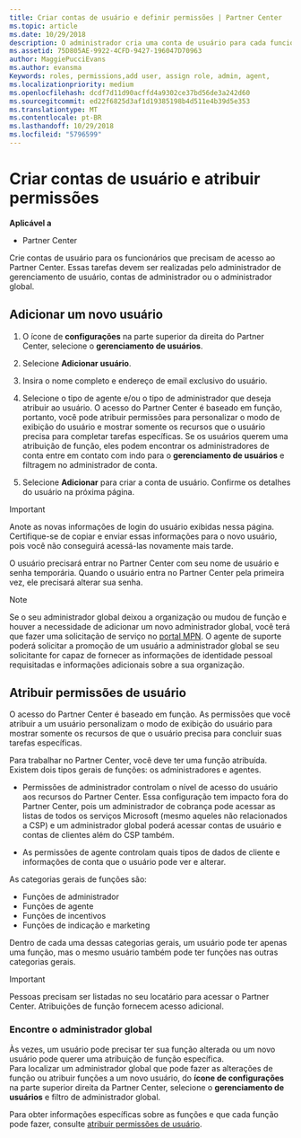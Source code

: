 ```yaml
---
title: Criar contas de usuário e definir permissões | Partner Center
ms.topic: article
ms.date: 10/29/2018
description: O administrador cria uma conta de usuário para cada funcionário de parceiro que precise acessar o Partner Center.
ms.assetid: 75D805AE-9922-4CFD-9427-196047D70963
author: MaggiePucciEvans
ms.author: evansma
Keywords: roles, permissions,add user, assign role, admin, agent,
ms.localizationpriority: medium
ms.openlocfilehash: dcdf7d11d90acffd4a9302ce37bd56de3a242d60
ms.sourcegitcommit: ed22f6825d3af1d19385198b4d511e4b39d5e353
ms.translationtype: MT
ms.contentlocale: pt-BR
ms.lasthandoff: 10/29/2018
ms.locfileid: "5796599"
---
```

# <a name="create-user-accounts-and-assign-permissions"></a>Criar contas de usuário e atribuir permissões

**Aplicável a**

-  Partner Center

Crie contas de usuário para os funcionários que precisam de acesso ao Partner Center. Essas tarefas devem ser realizadas pelo administrador de gerenciamento de usuário, contas de administrador ou o administrador global. 


## <a name="add-a-new-user"></a>Adicionar um novo usuário

1. O ícone de **configurações** na parte superior da direita do Partner Center, selecione o **gerenciamento de usuários**.

2.  Selecione **Adicionar usuário**.

3.  Insira o nome completo e endereço de email exclusivo do usuário.

4.  Selecione o tipo de agente e/ou o tipo de administrador que deseja atribuir ao usuário. O acesso do Partner Center é baseado em função, portanto, você pode atribuir permissões para personalizar o modo de exibição do usuário e mostrar somente os recursos que o usuário precisa para completar tarefas específicas.  Se os usuários querem uma atribuição de função, eles podem encontrar os administradores de conta entre em contato com indo para o **gerenciamento de usuários** e filtragem no administrador de conta.

5.  Selecione **Adicionar** para criar a conta de usuário. Confirme os detalhes do usuário na próxima página.

> [!IMPORTANT]  
> Anote as novas informações de login do usuário exibidas nessa página. Certifique-se de copiar e enviar essas informações para o novo usuário, pois você não conseguirá acessá-las novamente mais tarde. 

O usuário precisará entrar no Partner Center com seu nome de usuário e senha temporária. Quando o usuário entra no Partner Center pela primeira vez, ele precisará alterar sua senha. 

> [!NOTE]  
>  Se o seu administrador global deixou a organização ou mudou de função e houver a necessidade de adicionar um novo administrador global, você terá que fazer uma solicitação de serviço no [portal MPN](https://partner.microsoft.com/support). O agente de suporte poderá solicitar a promoção de um usuário a administrador global se seu solicitante for capaz de fornecer as informações de identidade pessoal requisitadas e informações adicionais sobre a sua organização.

## <a name="assign-user-permissions"></a>Atribuir permissões de usuário

O acesso do Partner Center é baseado em função. As permissões que você atribuir a um usuário personalizam o modo de exibição do usuário para mostrar somente os recursos de que o usuário precisa para concluir suas tarefas específicas. 

Para trabalhar no Partner Center, você deve ter uma função atribuída.  Existem dois tipos gerais de funções: os administradores e agentes.

- Permissões de administrador controlam o nível de acesso do usuário aos recursos do Partner Center. Essa configuração tem impacto fora do Partner Center, pois um administrador de cobrança pode acessar as listas de todos os serviços Microsoft (mesmo aqueles não relacionados a CSP) e um administrador global poderá acessar contas de usuário e contas de clientes além do CSP também.

- As permissões de agente controlam quais tipos de dados de cliente e informações de conta que o usuário pode ver e alterar.
    
As categorias gerais de funções são: 
- Funções de administrador
- Funções de agente
- Funções de incentivos
- Funções de indicação e marketing


Dentro de cada uma dessas categorias gerais, um usuário pode ter apenas uma função, mas o mesmo usuário também pode ter funções nas outras categorias gerais. 

>[!Important]
>Pessoas precisam ser listadas no seu locatário para acessar o Partner Center. Atribuições de função fornecem acesso adicional.


### <a name="find-your-global-admin"></a>Encontre o administrador global

Às vezes, um usuário pode precisar ter sua função alterada ou um novo usuário pode querer uma atribuição de função específica.  
Para localizar um administrador global que pode fazer as alterações de função ou atribuir funções a um novo usuário, do **ícone de configurações** na parte superior direita da Partner Center, selecione o **gerenciamento de usuários** e filtro de administrador global. 

Para obter informações específicas sobre as funções e que cada função pode fazer, consulte [atribuir permissões de usuário](permissions-overview.md).





